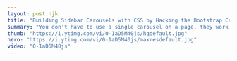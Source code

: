 ```yaml
---
layout: post.njk
title: "Building Sidebar Carousels with CSS by Hacking the Bootstrap Carousel"
summary: "You don't have to use a single carousel on a page, they work really well on sidebars to cycle through content, getting attention by using their sliding or fading features."
thumb: "https://i.ytimg.com/vi/0-1aD5M40js/hqdefault.jpg"
hero: "https://i.ytimg.com/vi/0-1aD5M40js/maxresdefault.jpg"
video: "0-1aD5M40js"
---
```

